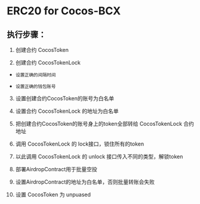 # ERC20 for Cocos-BCX 

## 执行步骤：
1. 创建合约 CocosToken

2. 创建合约 CocosTokenLock
*     设置正确的间隔时间
*     设置正确的钱包账号

3. 设置创建合约CocosToken的账号为白名单

4. 设置合约 CocosTokenLock 的地址为白名单

5. 把创建合约CocosToken的账号身上的token全部转给 CocosTokenLock 合约地址

6. 调用 CocosTokenLock 的 lock接口，锁住所有的token

7. 以此调用 CocosTokenLock 的 unlock 接口传入不同的类型，解锁token

9. 部署AirdropContract用于批量空投

10. 设置AirdropContract的地址为白名单，否则批量转账会失败 

11. 设置 CocosToken 为 unpuased
   